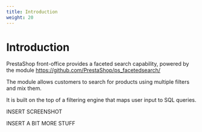 ```yaml
---
title: Introduction
weight: 20
---
```


# Introduction

PrestaShop front-office provides a faceted search capability, powered by the module https://github.com/PrestaShop/ps_facetedsearch/

The module allows customers to search for products using multiple filters and mix them.

It is built on the top of a filtering engine that maps user input to SQL queries.

INSERT SCREENSHOT

INSERT A BIT MORE STUFF